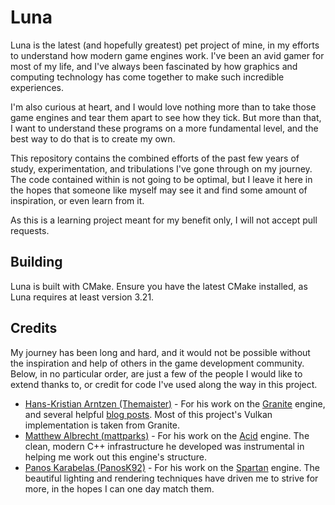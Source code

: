 # Luna

Luna is the latest (and hopefully greatest) pet project of mine, in my efforts to understand how modern game engines work. I've been an avid gamer for most of my life, and I've always been fascinated by how graphics and computing technology has come together to make such incredible experiences.

I'm also curious at heart, and I would love nothing more than to take those game engines and tear them apart to see how they tick. But more than that, I want to understand these programs on a more fundamental level, and the best way to do that is to create my own.

This repository contains the combined efforts of the past few years of study, experimentation, and tribulations I've gone through on my journey. The code contained within is not going to be optimal, but I leave it here in the hopes that someone like myself may see it and find some amount of inspiration, or even learn from it.

As this is a learning project meant for my benefit only, I will not accept pull requests.

## Building

Luna is built with CMake. Ensure you have the latest CMake installed, as Luna requires at least version 3.21.

## Credits

My journey has been long and hard, and it would not be possible without the inspiration and help of others in the game development community. Below, in no particular order, are just a few of the people I would like to extend thanks to, or credit for code I've used along the way in this project.

* [Hans-Kristian Arntzen (Themaister)](https://github.com/Themaister) - For his work on the [Granite](https://github.com/Themaister/Granite) engine, and several helpful [blog posts](http://themaister.net/blog/). Most of this project's Vulkan implementation is taken from Granite.
* [Matthew Albrecht (mattparks)](https://github.com/mattparks) - For his work on the [Acid](https://github.com/EQMG/Acid) engine. The clean, modern C++ infrastructure he developed was instrumental in helping me work out this engine's structure.
* [Panos Karabelas (PanosK92)](https://github.com/PanosK92) - For his work on the [Spartan](https://github.com/PanosK92/SpartanEngine) engine. The beautiful lighting and rendering techniques have driven me to strive for more, in the hopes I can one day match them.
